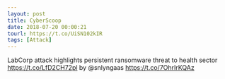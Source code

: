 ```yaml
---
layout: post
title: CyberScoop
date: 2018-07-20 00:00:21
tourl: https://t.co/UiSN102kIR
tags: [Attack]
---
```

LabCorp attack highlights persistent ransomware threat to health sector  https://t.co/LfD2CH72pl by @snlyngaas https://t.co/7OhrIrKQAz